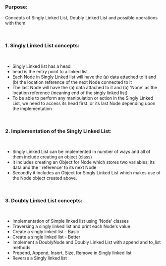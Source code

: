 ### Purpose:
<p>Concepts of Singly Linked List, Doubly Linked List and possible operations with them.</p>
<br>

### 1. Singly Linked List concepts:
<br>
<ul>
  <li>Singly Linked list has a head</li>
  <li>head is the entry point to a linked list</li>
  <li>Each Node in Singly Linked list will have the (a) data attached to it and (b) the location reference of the next Node connected to it</li>
  <li>The last Node will have the (a) data attached to it and (b) 'None' as the location reference (meaning end of the singly linked list)</li>
  <li>To be able to perform any manipulation or action in the Singly Linked List, we need to access its head first. or its last Node depending upon the implementation</li>
</ul>
<br>

### 2. Implementation of the Singly Linked List:
<br>
<ul>
  <li>Singly Linked List can be implemented in number of ways and all of them include creating an object (class)</li>
  <li>It includes creating an Object for Node which stores two variables; its data and the ' reference' to its next Node</li>
  <li>Secondly it includes an Object for Singly Linked List which makes use of the Node object created above.</li>
</ul>
<br>

### 3. Doubly Linked List concepts:
<br>
<ul>
  <li>Implementation of Simple linked list using 'Node'  classes</li>
  <li>Traversing a singly linked list and print each Node's value</li>
  <li>Create a singly linked list - Basic</li>
  <li>Create a single linked list  - Better</li>
  <li>Implement a DoublyNode and Doubly Linked List with append and to_list methods</li>
  <li>Prepend, Append, Insert, Size, Remove in Singly linked list</li>
  <li>Reverse a Singly linked list</li>
</ul>